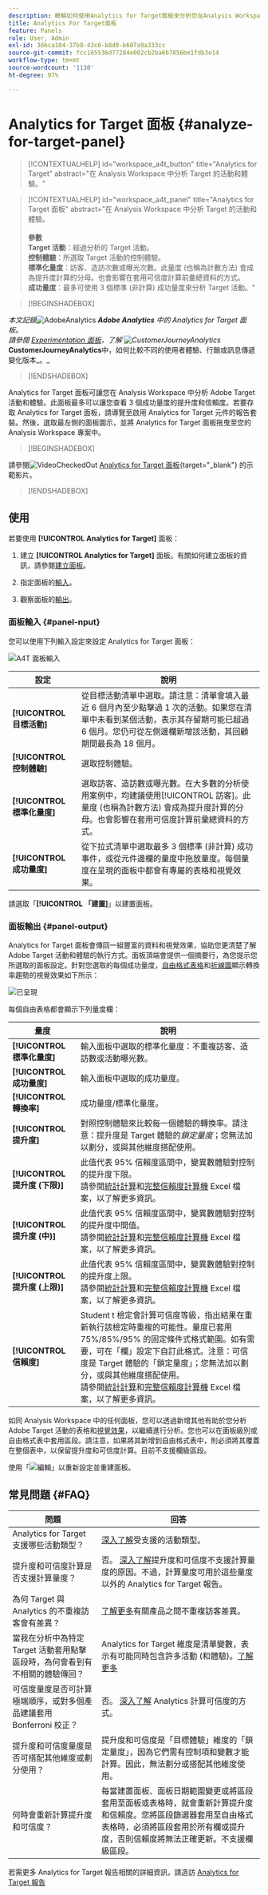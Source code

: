 ```yaml
---
description: 瞭解如何使用Analytics for Target面板來分析您在Analysis Workspace中的Adobe Target活動和體驗。
title: Analytics For Target面板
feature: Panels
role: User, Admin
exl-id: 36bca104-37b8-43c6-b8d0-b607a9a333cc
source-git-commit: fcc165536d77284e002cb2ba6b7856be1fdb3e14
workflow-type: tm+mt
source-wordcount: '1130'
ht-degree: 97%

---
```


# Analytics for Target 面板 {#analyze-for-target-panel}

<!-- markdownlint-disable MD034 -->

>[!CONTEXTUALHELP]
>id="workspace_a4t_button"
>title="Analytics for Target"
>abstract="在 Analysis Workspace 中分析 Target 的活動和體驗。"

<!-- markdownlint-enable MD034 -->

<!-- markdownlint-disable MD034 -->

>[!CONTEXTUALHELP]
>id="workspace_a4t_panel"
>title="Analytics for Target 面板"
>abstract="在 Analysis Workspace 中分析 Target 的活動和體驗。<br/><br>**參數&#x200B;**<br/>**Target 活動**：經過分析的 Target 活動。<br/>**控制體驗**：所選取 Target 活動的控制體驗。<br/>**標準化量度**：訪客、造訪次數或曝光次數。此量度 (也稱為計數方法) 會成為提升度計算的分母。也會影響在套用可信度計算前彙總資料的方式。<br/>**成功量度**：最多可使用 3 個標準 (非計算) 成功量度來分析 Target 活動。"

<!-- markdownlint-enable MD034 -->

>[!BEGINSHADEBOX]

_本文記錄_![AdobeAnalytics](/help/assets/icons/AdobeAnalytics.svg) _&#x200B;**Adobe Analytics** 中的 Analytics for Target 面板。_<br/>_請參閱 [Experimentation 面板](/help/analyze/analysis-workspace/c-panels/a4t-panel.md)，了解 ![CustomerJourneyAnalytics](/help/assets/icons/CustomerJourneyAnalytics.svg)_&#x200B;**CustomerJourneyAnalytics**&#x200B;中，如何比較不同的使用者體驗、行銷或訊息傳遞變化版本_。_

>[!ENDSHADEBOX]

Analytics for Target 面板可讓您在 Analysis Workspace 中分析 Adobe Target 活動和體驗。此面板最多可以讓您查看 3 個成功量度的提升度和信賴度。若要存取 Analytics for Target 面板，請導覽至啟用 Analytics for Target 元件的報告套裝。然後，選取最左側的面板圖示，並將 Analytics for Target 面板拖曳至您的 Analysis Workspace 專案中。


>[!BEGINSHADEBOX]

請參閱![VideoCheckedOut](/help/assets/icons/VideoCheckedOut.svg) [Analytics for Target 面板](https://video.tv.adobe.com/v/37247?quality=12&learn=on){target="_blank"} 的示範影片。

>[!ENDSHADEBOX]

## 使用

若要使用 **[!UICONTROL Analytics for Target]** 面板：

1. 建立 **[!UICONTROL Analytics for Target]** 面板。有關如何建立面板的資訊，請參閱[建立面板](panels.md#create-a-panel)。

1. 指定面板的[輸入](#panel-input)。

1. 觀察面板的[輸出](#panel-output)。

### 面板輸入 {#panel-nput}

您可以使用下列輸入設定來設定 Analytics for Target 面板：

![A4T 面板輸入](assets/a4t-panel-input.png)

| 設定 | 說明 |
|---|---|
| **[!UICONTROL 目標活動]** | 從目標活動清單中選取。請注意：清單會填入最近 6 個月內至少點擊過 1 次的活動。如果您在清單中未看到某個活動，表示其存留期可能已超過 6 個月。您仍可從左側邊欄新增該活動，其回顧期間最長為 18 個月。 |
| **[!UICONTROL 控制體驗]** | 選取控制體驗。 |
| **[!UICONTROL 標準化量度]** | 選取訪客、造訪數或曝光數。在大多數的分析使用案例中，均建議使用[!UICONTROL 訪客]。此量度 (也稱為計數方法) 會成為提升度計算的分母。也會影響在套用可信度計算前彙總資料的方式。 |
| **[!UICONTROL 成功量度]** | 從下拉式清單中選取最多 3 個標準 (非計算) 成功事件，或從元件邊欄的量度中拖放量度。每個量度在呈現的面板中都會有專屬的表格和視覺效果。 |

請選取「**[!UICONTROL 「建置]**」以建置面板。

### 面板輸出 {#panel-output}

Analytics for Target 面板會傳回一組豐富的資料和視覺效果，協助您更清楚了解 Adobe Target 活動和體驗的執行方式。面板頂端會提供一個摘要行，為您提示您所選取的面板設定。針對您選取的每個成功量度，[自由格式表格](/help/analyze/analysis-workspace/visualizations/freeform-table/freeform-table.md)和[折線圖](/help/analyze/analysis-workspace/visualizations/line.md)顯示轉換率趨勢的視覺效果如下所示：

![已呈現](assets/a4t-panel-output.png)

每個自由表格都會顯示下列量度欄：

| 量度 | 說明 |
|---|---|
| **[!UICONTROL 標準化量度]** | 輸入面板中選取的標準化量度：不重複訪客、造訪數或活動曝光數。 |
| **[!UICONTROL 成功量度]** | 輸入面板中選取的成功量度。 |
| **[!UICONTROL 轉換率]** | 成功量度/標準化量度。 |
| **[!UICONTROL 提升度]** | 對照控制體驗來比較每一個體驗的轉換率。請注意：提升度是 Target 體驗的&#x200B;*鎖定量度*；您無法加以劃分，或與其他維度搭配使用。 |
| **[!UICONTROL 提升度 (下限)]** | 此值代表 95% 信賴度區間中，變異數體驗對控制的提升度下限。<br>請參閱[統計計算](https://experienceleague.adobe.com/zh-hant/docs/target/using/reports/statistical-methodology/statistical-calculations)和[完整信賴度計算機](https://experienceleague.adobe.com/docs/target/assets/complete_confidence_calculator.xlsx) Excel 檔案，以了解更多資訊。 |
| **[!UICONTROL 提升度 (中)]** | 此值代表 95% 信賴度區間中，變異數體驗對控制的提升度中間值。<br>請參閱[統計計算](https://experienceleague.adobe.com/zh-hant/docs/target/using/reports/statistical-methodology/statistical-calculations)和[完整信賴度計算機](https://experienceleague.adobe.com/docs/target/assets/complete_confidence_calculator.xlsx) Excel 檔案，以了解更多資訊。 |
| **[!UICONTROL 提升度 (上限)]** | 此值代表 95% 信賴度區間中，變異數體驗對控制的提升度上限。<br>請參閱[統計計算](https://experienceleague.adobe.com/zh-hant/docs/target/using/reports/statistical-methodology/statistical-calculations)和[完整信賴度計算機](https://experienceleague.adobe.com/docs/target/assets/complete_confidence_calculator.xlsx) Excel 檔案，以了解更多資訊。 |
| **[!UICONTROL 信賴度]** | Student t 檢定會計算可信度等級，指出結果在重新執行該檢定時重複的可能性。量度已套用 75%/85%/95% 的固定條件式格式範圍。如有需要，可在「欄」設定下自訂此格式。注意：可信度是 Target 體驗的「鎖定量度」；您無法加以劃分，或與其他維度搭配使用。<br>請參閱[統計計算](https://experienceleague.adobe.com/zh-hant/docs/target/using/reports/statistical-methodology/statistical-calculations)和[完整信賴度計算機](https://experienceleague.adobe.com/docs/target/assets/complete_confidence_calculator.xlsx) Excel 檔案，以了解更多資訊。 |

如同 Analysis Workspace 中的任何面板，您可以透過新增其他有助於您分析 Adobe Target 活動的表格和[視覺效果](/help/analyze/analysis-workspace/visualizations/freeform-analysis-visualizations.md)，以繼續進行分析。您也可以在面板級別或自由格式表中套用區段。請注意，如果將其新增到自由格式表中，則必須將其覆蓋在整個表中，以保留提升度和可信度計算。目前不支援欄級區段。

使用「![編輯](/help/assets/icons/Edit.svg)」以重新設定並重建面板。

## 常見問題 {#FAQ}

| 問題 | 回答 |
|---|---|
| Analytics for Target 支援哪些活動類型？ | [深入了解](https://experienceleague.adobe.com/zh-hant/docs/target/using/integrate/a4t/a4t-faq/a4t-faq-activity-setup)受支援的活動類型。 |
| 提升度和可信度計算是否支援計算量度？ | 否。 [深入了解](https://experienceleague.adobe.com/zh-hant/docs/target/using/integrate/a4t/a4t-faq/a4t-faq-lift-and-confidence)提升度和可信度不支援計算量度的原因。不過，計算量度可用於這些量度以外的 Analytics for Target 報告。 |
| 為何 Target 與 Analytics 的不重複訪客會有差異？ | [了解更多](https://experienceleague.adobe.com/zh-hant/docs/target/using/integrate/a4t/a4t-faq/a4t-faq-viewing-reports)有關產品之間不重複訪客差異。 |
| 當我在分析中為特定 Target 活動套用點擊區段時，為何會看到有不相關的體驗傳回？ | Analytics for Target 維度是清單變數，表示有可能同時包含許多活動 (和體驗)。[了解更多](https://experienceleague.adobe.com/zh-hant/docs/target/using/integrate/a4t/a4t-faq/a4t-faq-viewing-reports) |
| 可信度量度是否可計算極端順序，或對多個產品建議套用 Bonferroni 校正？ | 否。 [深入了解](https://experienceleague.adobe.com/zh-hant/docs/target/using/integrate/a4t/a4t-faq/a4t-faq-lift-and-confidence) Analytics 計算可信度的方式。 |
| 提升度和可信度量度是否可搭配其他維度或劃分使用？ | 提升度和可信度是「目標體驗」維度的「鎖定量度」，因為它們需有控制項和變數才能計算。因此，無法劃分或搭配其他維度使用。 |
| 何時會重新計算提升度和可信度？ | 每當建置面板、面板日期範圍變更或將區段套用至面板或表格時，就會重新計算提升度和信賴度。您將區段篩選器套用至自由格式表格時，必須將區段套用於所有欄或提升度，否則信賴度將無法正確更新。不支援欄級區段。 |

若需更多 Analytics for Target 報告相關的詳細資訊，請造訪 [Analytics for Target 報告](https://experienceleague.adobe.com/zh-hant/docs/target/using/integrate/a4t/reporting)
